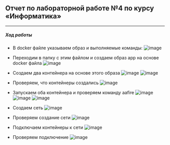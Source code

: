 ## Отчет по лабораторной работе №4 по курсу «Информатика»
---
##### Ход работы

- В docker файле указываем образ и выполняемые команды:
![image](https://github.com/user-attachments/assets/6c3cb3a7-11fd-4c20-befe-a40c1b6d90e7)                                                                                                          

- Переходим в папку с этим файлом и создаем образ app на основе docker файла
![image](https://github.com/user-attachments/assets/0cd8845b-16f6-4348-8aac-8c18c9a0cdf7)                                                                                                                

- Создаем два контейнера на основе этого образа 
![image](https://github.com/user-attachments/assets/533a7dea-61d5-439a-aff5-c32f3ec7bcba)
![image](https://github.com/user-attachments/assets/f293e2aa-e263-4120-980e-9167fb1622ca)
                                                                                                          
- Проверяем, что контейнеры создались
![image](https://github.com/user-attachments/assets/73adcc9d-0107-4534-93ed-cae7b8008c48)               

- Запускаем оба контейнера и проверяем команду aafire
![image](https://github.com/user-attachments/assets/7e7e3e00-a16d-4984-90dd-2bb536de334b)
![image](https://github.com/user-attachments/assets/ff723a42-5a71-42f9-a1ab-6c164042a4bf)
![image](https://github.com/user-attachments/assets/9ad4227e-2be1-4b07-b54c-6c364bc0fb61)

- Создаем сеть
![image](https://github.com/user-attachments/assets/7524564b-5227-484a-b7ea-03388ed712af)

- Проверяем создание сети
![image](https://github.com/user-attachments/assets/9226f5ae-7efb-45ed-926c-a1226dfdb437)

- Подключаем контейнеры к сети
![image](https://github.com/user-attachments/assets/8427ea55-87cd-46cf-9d2e-68532a574d69)

- Проверяем подключение
![image](https://github.com/user-attachments/assets/4cdc95d3-a764-4556-90ae-d9a826a96882)













